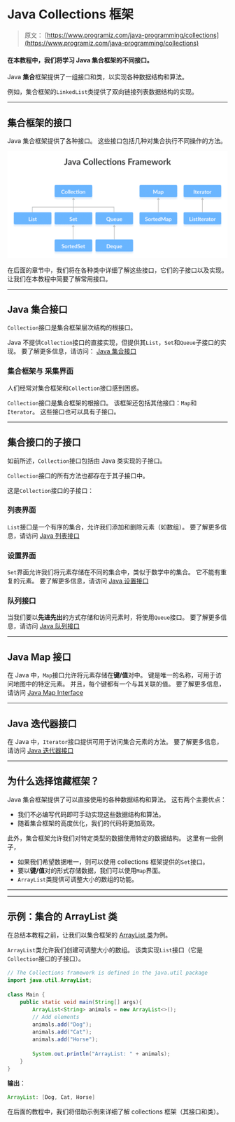 # Java Collections 框架

> 原文： [https://www.programiz.com/java-programming/collections](https://www.programiz.com/java-programming/collections)

#### 在本教程中，我们将学习 Java 集合框架的不同接口。

Java **集合**框架提供了一组接口和类，以实现各种数据结构和算法。

例如，集合框架的`LinkedList`类提供了双向链接列表数据结构的实现。

* * *

## 集合框架的接口

Java 集合框架提供了各种接口。 这些接口包括几种对集合执行不同操作的方法。

![Interfaces in the Java Collections Framework](img/523d1fe4b9abd11729307e17ebc37d48.png)

在后面的章节中，我们将在各种类中详细了解这些接口，它们的子接口以及实现。 让我们在本教程中简要了解常用接口。

* * *

## Java 集合接口

`Collection`接口是集合框架层次结构的根接口。

Java 不提供`Collection`接口的直接实现，但提供其`List`，`Set`和`Queue`子接口的实现。 要了解更多信息，请访问： [Java 集合接口](/java-programming/collection-interface "Java Collection Interface")

### 集合框架与 采集界面

人们经常对集合框架和`Collection`接口感到困惑。

`Collection`接口是集合框架的根接口。 该框架还包括其他接口：`Map`和`Iterator`。 这些接口也可以具有子接口。

* * *

## 集合接口的子接口

如前所述，`Collection`接口包括由 Java 类实现的子接口。

`Collection`接口的所有方法也都存在于其子接口中。

这是`Collection`接口的子接口：

### 列表界面

`List`接口是一个有序的集合，允许我们添加和删除元素（如数组）。 要了解更多信息，请访问 [Java 列表接口](/java-programming/list "Java List Interface")

### 设置界面

`Set`界面允许我们将元素存储在不同的集合中，类似于数学中的集合。 它不能有重复的元素。 要了解更多信息，请访问 [Java 设置接口](/java-programming/set "Java Set Interface")

### 队列接口

当我们要以**先进先出**的方式存储和访问元素时，将使用`Queue`接口。 要了解更多信息，请访问 [Java 队列接口](/java-programming/queue "Java Queue Interface")

* * *

## Java Map 接口

在 Java 中，`Map`接口允许将元素存储在**键/值**对中。 键是唯一的名称，可用于访问地图中的特定元素。 并且，每个键都有一个与其关联的值。 要了解更多信息，请访问 [Java Map Interface](/java-programming/map "Java Map Interface")

* * *

## Java 迭代器接口

在 Java 中，`Iterator`接口提供可用于访问集合元素的方法。 要了解更多信息，请访问 [Java 迭代器接口](/java-programming/iterator "Java Interface Interface")

* * *

## 为什么选择馆藏框架？

Java 集合框架提供了可以直接使用的各种数据结构和算法。 这有两个主要优点：

*   我们不必编写代码即可手动实现这些数据结构和算法。
*   随着集合框架的高度优化，我们的代码将更加高效。

此外，集合框架允许我们对特定类型的数据使用特定的数据结构。 这里有一些例子，

*   如果我们希望数据唯一，则可以使用 collections 框架提供的`Set`接口。
*   要以**键/值**对的形式存储数据，我们可以使用`Map`界面。
*   `ArrayList`类提供可调整大小的数组的功能。

* * *

* * *

## 示例：集合的 ArrayList 类

在总结本教程之前，让我们以集合框架的 [ArrayList 类](/java-programming/arraylist "Java ArrayList")为例。

`ArrayList`类允许我们创建可调整大小的数组。 该类实现`List`接口（它是`Collection`接口的子接口）。

```java
// The Collections framework is defined in the java.util package
import java.util.ArrayList;

class Main {
    public static void main(String[] args){
        ArrayList<String> animals = new ArrayList<>();
        // Add elements
        animals.add("Dog");
        animals.add("Cat");
        animals.add("Horse");

        System.out.println("ArrayList: " + animals);
    }
}

```

**输出**：

```java
ArrayList: [Dog, Cat, Horse] 
```

在后面的教程中，我们将借助示例来详细了解 collections 框架（其接口和类）。